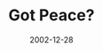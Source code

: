 ---
layout: music 
title: "Got Peace?"
series: "Got Christmas?"
date: 2002-12-28 
description: "Delve into the key staples of the Christmas story."
audio: "http://s3.amazonaws.com/crossroadsaudiomessages/Got+Peace+Dec28.mp3"
audio-duration: "42:10"
src: "http://www.crossroads.net/players/media/mediumHz/bigscreen.gotxmas.jpg"
---